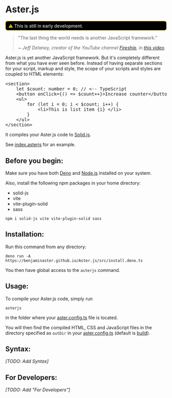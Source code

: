 
<!-- 
	IMPORTANT:
	Do not auto-format this file!
	The Markdown formatter of VSCode completely screws up this file
	and does stupid things like replacing a &quot; with a ".
-->

# Aster.js

<p style="color:white; background:black; border:1px solid gold; border-radius: .5em; padding: .4em .6em">
<span style="color:gold">⚠</span> This is still in early
development.
</p>

> "The last thing the world needs is another JavaScript framework."
>
> <i> ~ Jeff Delaney, creator of the YouTube channel
> [Fireship](https://www.youtube.com/Fireship), in
> [this video](https://www.youtube.com/watch?v=cuHDQhDhvPE&t=1m15s). </i>

Aster.js is yet another JavaScript framework. But it's completely different from
what you have ever seen before. Instead of having separate sections for your
script, markup and style, the scope of your scripts and styles are coupled to
HTML elements:


<pre style="tab-size:4; font-family:Consolas,monospace">
&lt;section&gt;
	let $count: number = 0; // &lt;-- TypeScript
	&lt;button onClick={() =&gt; $count++}>Increase counter&lt;/button&gt;
	&lt;ul&gt;
		for (let i = 0; i &lt; $count; i++) {
			&lt;li&gt;This is list item {i} &lt;/li&gt;
		}
	&lt;/ul&gt;
&lt;/section&gt;
</pre>

It compiles your Aster.js code to [Solid.js](https://github.com/solidjs/solid).

See [index.asterjs](./example/index.asterjs) for an example.

## Before you begin:

Make sure you have both [Deno](https://deno.land) and [Node.js](https://nodejs.org) installed on your system.

Also, install the following npm packages in your home directory:

- solid-js
- vite
- vite-plugin-solid
- sass

```shell
npm i solid-js vite vite-plugin-solid sass
```

## Installation:

Run this command from any directory:

```shell
deno run -A https://benjaminaster.github.io/Aster.js/src/install.deno.ts
```

You then have global access to the `asterjs` command.

## Usage:

To compile your Aster.js code, simply run

```shell
asterjs
```
in the folder where your [aster.config.ts](./example/aster.config.ts) file is located.

You will then find the compiled HTML, CSS and JavaScript files in the directory specified as `outDir` in your [aster.config.ts](./example/aster.config.ts) (default is [build](./build/)).

## Syntax:

_[TODO: Add Syntax]_

## For Developers:

_[TODO: Add "For Developers"]_


